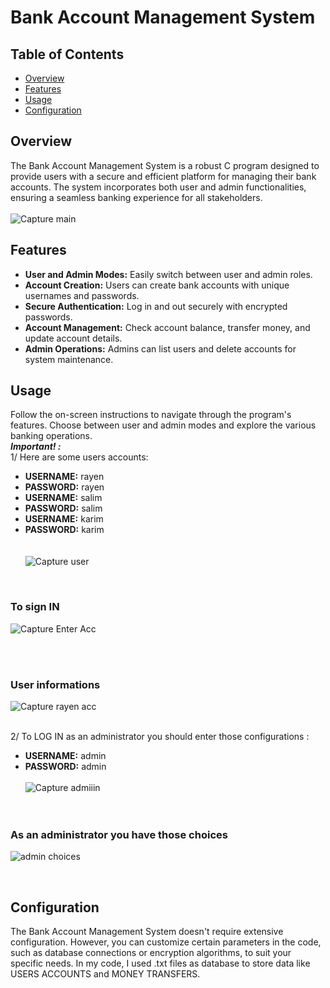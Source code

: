 # Bank Account Management System

## Table of Contents

- [Overview](#overview)
- [Features](#features)
- [Usage](#usage)
- [Configuration](#configuration)

## Overview

The Bank Account Management System is a robust C program designed to provide users with a secure and efficient platform for managing their bank accounts. The system incorporates both user and admin functionalities, ensuring a seamless banking experience for all stakeholders. <br> <br>
![Capture main](https://github.com/rayenne11/E-Bank-/assets/66142092/2c3cc74e-05cb-4c63-b1db-a2380c0c9ab6)


## Features

- **User and Admin Modes:** Easily switch between user and admin roles.
- **Account Creation:** Users can create bank accounts with unique usernames and passwords.
- **Secure Authentication:** Log in and out securely with encrypted passwords.
- **Account Management:** Check account balance, transfer money, and update account details.
- **Admin Operations:** Admins can list users and delete accounts for system maintenance.

## Usage

Follow the on-screen instructions to navigate through the program's features. Choose between user and admin modes and explore the various banking operations. <br> 
***Important! :*** <br>
1/ Here are some users accounts: 
- **USERNAME:** rayen
- **PASSWORD:** rayen <br>
- **USERNAME:** salim
- **PASSWORD:** salim <br>
- **USERNAME:** karim
- **PASSWORD:** karim <br> <br> <br>
![Capture user](https://github.com/rayenne11/E-Bank-/assets/66142092/b3e3eee5-4b91-476b-8160-017ec0304ba9)
<br>

### To sign IN 

![Capture Enter Acc](https://github.com/rayenne11/E-Bank-/assets/66142092/f4e16719-e8d6-49fc-a03a-0f915e81e7e9)

<br> <br>

### User informations 

![Capture rayen acc](https://github.com/rayenne11/E-Bank-/assets/66142092/4e8fbc81-dff2-4165-84fb-e3503717cc10)
<br> <br>




2/ To LOG IN as an administrator you should enter those configurations :
- **USERNAME:** admin
- **PASSWORD:** admin <br> <br>
![Capture admiiin](https://github.com/rayenne11/E-Bank-/assets/66142092/fead9a9d-2a66-4aa4-bf75-07738a76ac2c)
<br> <br> <br>
### As an administrator you have those choices
![admin choices](https://github.com/rayenne11/E-Bank-/assets/66142092/11d27733-7168-4958-a34f-de0f14e9ea0a)



<br>





## Configuration

The Bank Account Management System doesn't require extensive configuration. However, you can customize certain parameters in the code, such as database connections or encryption algorithms, to suit your specific needs.
In my code, I used .txt files as database to store data like USERS ACCOUNTS and MONEY TRANSFERS.




